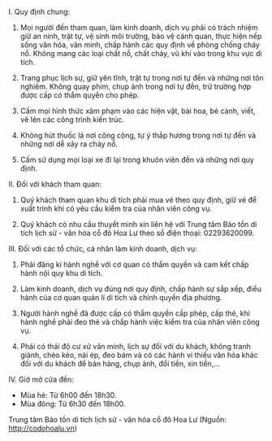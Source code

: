 I. Quy định chung:
1. Mọi người đến tham quan, làm kinh doanh, dịch vụ phải có trách nhiệm giữ an ninh, trật tự, vệ sinh môi trường, bảo vệ cảnh quan, thực hiện nếp sống văn hóa, văn minh, chấp hành các quy định về phòng chống cháy nổ. Không mang các loại chất nổ, chất cháy, vũ khí vào trong khu vực di tích.

2. Trang phục lịch sự, giữ yên tĩnh, trật tự trong nơi tự đền và những nơi tôn nghiêm. Không quay phim, chụp ảnh trong nơi tự đền, trừ trường hợp được cấp có thẩm quyền cho phép.

3. Cấm mọi hình thức xâm phạm vào các hiện vật, bài hoa, bẻ cành, viết, vẽ lên các công trình kiến trúc.

4. Không hút thuốc lá nơi công cộng, tự ý thắp hương trong nơi tự đền và những nơi dễ xảy ra cháy nổ.

5. Cấm sử dụng mọi loại xe đi lại trong khuôn viên đền và những nơi quy định.

II. Đối với khách tham quan:
1. Quý khách tham quan khu di tích phải mua vé theo quy định, giữ vé để xuất trình khi có yêu cầu kiểm tra của nhân viên công vụ.

2. Quý khách có nhu cầu thuyết minh xin liên hệ với Trung tâm Bảo tồn di tích lịch sử - văn hóa cổ đô Hoa Lư theo số điện thoại: 02293620099.

III. Đối với các tổ chức, cá nhân làm kinh doanh, dịch vụ:
1. Phải đăng kí hành nghề với cơ quan có thẩm quyền và cam kết chấp hành nội quy khu di tích.

2. Làm kinh doanh, dịch vụ đúng nơi quy định, chấp hành sự sắp xếp, điều hành của cơ quan quản lí di tích và chính quyền địa phương.

3. Người hành nghề đã được cấp có thẩm quyền cấp phép, cấp thẻ, khi hành nghề phải đeo thẻ và chấp hành việc kiểm tra của nhân viên công vụ.

4. Phải có thái độ cư xử văn minh, lịch sự đối với du khách, không tranh giành, chèo kéo, nài ép, đeo bám và có các hành vi thiếu văn hóa khác đối với du khách để bán hàng, chụp ảnh, đổi tiền, xin tiền,...

IV. Giờ mở cửa đền:
- Mùa hè: Từ 6h00 đến 18h30.
- Mùa đông: Từ 6h30 đến 18h00.

Trung tâm Bảo tồn di tích lịch sử - văn hóa cổ đô Hoa Lư
(Nguồn: http://codohoalu.vn)